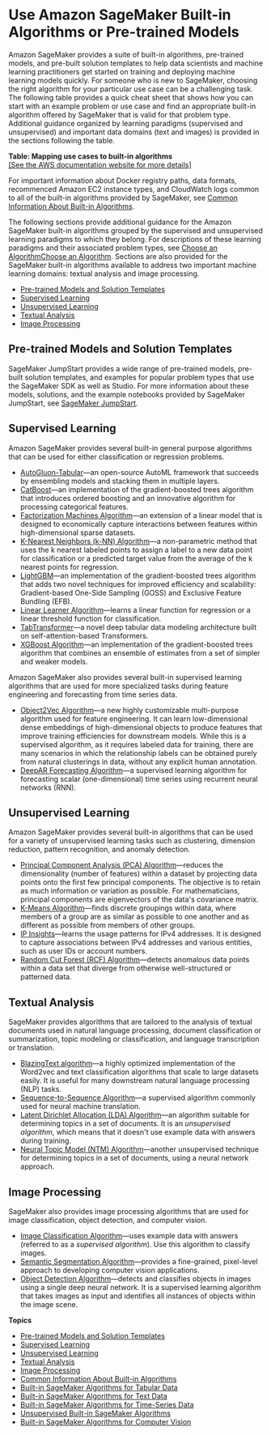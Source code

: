# Use Amazon SageMaker Built\-in Algorithms or Pre\-trained Models<a name="algos"></a>

Amazon SageMaker provides a suite of built\-in algorithms, pre\-trained models, and pre\-built solution templates to help data scientists and machine learning practitioners get started on training and deploying machine learning models quickly\. For someone who is new to SageMaker, choosing the right algorithm for your particular use case can be a challenging task\. The following table provides a quick cheat sheet that shows how you can start with an example problem or use case and find an appropriate built\-in algorithm offered by SageMaker that is valid for that problem type\. Additional guidance organized by learning paradigms \(supervised and unsupervised\) and important data domains \(text and images\) is provided in the sections following the table\.


**Table: Mapping use cases to built\-in algorithms**  
[\[See the AWS documentation website for more details\]](http://docs.aws.amazon.com/sagemaker/latest/dg/algos.html)

For important information about Docker registry paths, data formats, recommenced Amazon EC2 instance types, and CloudWatch logs common to all of the built\-in algorithms provided by SageMaker, see [Common Information About Built\-in Algorithms](common-info-all-im-models.md)\.

The following sections provide additional guidance for the Amazon SageMaker built\-in algorithms grouped by the supervised and unsupervised learning paradigms to which they belong\. For descriptions of these learning paradigms and their associated problem types, see [Choose an AlgorithmChoose an Algorithm](algorithms-choose.md)\. Sections are also provided for the SageMaker built\-in algorithms available to address two important machine learning domains: textual analysis and image processing\.
+ [Pre\-trained Models and Solution Templates](#algorithms-built-in-jumpstart)
+ [Supervised Learning](#algorithms-built-in-supervised-learning)
+ [Unsupervised Learning](#algorithms-built-in-unsupervised-learning)
+ [Textual Analysis](#algorithms-built-in-text-analysis)
+ [Image Processing](#algorithms-built-in-image-processing)

## Pre\-trained Models and Solution Templates<a name="algorithms-built-in-jumpstart"></a>

SageMaker JumpStart provides a wide range of pre\-trained models, pre\-built solution templates, and examples for popular problem types that use the SageMaker SDK as well as Studio\. For more information about these models, solutions, and the example notebooks provided by SageMaker JumpStart, see [SageMaker JumpStart](studio-jumpstart.md)\.

## Supervised Learning<a name="algorithms-built-in-supervised-learning"></a>

Amazon SageMaker provides several built\-in general purpose algorithms that can be used for either classification or regression problems\.
+ [AutoGluon\-Tabular](autogluon-tabular.md)—an open\-source AutoML framework that succeeds by ensembling models and stacking them in multiple layers\. 
+ [CatBoost](catboost.md)—an implementation of the gradient\-boosted trees algorithm that introduces ordered boosting and an innovative algorithm for processing categorical features\.
+ [Factorization Machines Algorithm](fact-machines.md)—an extension of a linear model that is designed to economically capture interactions between features within high\-dimensional sparse datasets\.
+ [K\-Nearest Neighbors \(k\-NN\) Algorithm](k-nearest-neighbors.md)—a non\-parametric method that uses the k nearest labeled points to assign a label to a new data point for classification or a predicted target value from the average of the k nearest points for regression\.
+ [LightGBM](lightgbm.md)—an implementation of the gradient\-boosted trees algorithm that adds two novel techniques for improved efficiency and scalability: Gradient\-based One\-Side Sampling \(GOSS\) and Exclusive Feature Bundling \(EFB\)\.
+ [Linear Learner Algorithm](linear-learner.md)—learns a linear function for regression or a linear threshold function for classification\.
+ [TabTransformer](tabtransformer.md)—a novel deep tabular data modeling architecture built on self\-attention\-based Transformers\. 
+ [XGBoost Algorithm](xgboost.md)—an implementation of the gradient\-boosted trees algorithm that combines an ensemble of estimates from a set of simpler and weaker models\.

Amazon SageMaker also provides several built\-in supervised learning algorithms that are used for more specialized tasks during feature engineering and forecasting from time series data\.
+ [Object2Vec Algorithm](object2vec.md)—a new highly customizable multi\-purpose algorithm used for feature engineering\. It can learn low\-dimensional dense embeddings of high\-dimensional objects to produce features that improve training efficiencies for downstream models\. While this is a supervised algorithm, as it requires labeled data for training, there are many scenarios in which the relationship labels can be obtained purely from natural clusterings in data, without any explicit human annotation\.
+ [DeepAR Forecasting Algorithm](deepar.md)—a supervised learning algorithm for forecasting scalar \(one\-dimensional\) time series using recurrent neural networks \(RNN\)\.

## Unsupervised Learning<a name="algorithms-built-in-unsupervised-learning"></a>

Amazon SageMaker provides several built\-in algorithms that can be used for a variety of unsupervised learning tasks such as clustering, dimension reduction, pattern recognition, and anomaly detection\.
+ [Principal Component Analysis \(PCA\) Algorithm](pca.md)—reduces the dimensionality \(number of features\) within a dataset by projecting data points onto the first few principal components\. The objective is to retain as much information or variation as possible\. For mathematicians, principal components are eigenvectors of the data's covariance matrix\.
+ [K\-Means Algorithm](k-means.md)—finds discrete groupings within data, where members of a group are as similar as possible to one another and as different as possible from members of other groups\.
+ [IP Insights](ip-insights.md)—learns the usage patterns for IPv4 addresses\. It is designed to capture associations between IPv4 addresses and various entities, such as user IDs or account numbers\.
+ [Random Cut Forest \(RCF\) Algorithm](randomcutforest.md)—detects anomalous data points within a data set that diverge from otherwise well\-structured or patterned data\.

## Textual Analysis<a name="algorithms-built-in-text-analysis"></a>

SageMaker provides algorithms that are tailored to the analysis of textual documents used in natural language processing, document classification or summarization, topic modeling or classification, and language transcription or translation\.
+ [BlazingText algorithm](blazingtext.md)—a highly optimized implementation of the Word2vec and text classification algorithms that scale to large datasets easily\. It is useful for many downstream natural language processing \(NLP\) tasks\.
+ [Sequence\-to\-Sequence Algorithm](seq-2-seq.md)—a supervised algorithm commonly used for neural machine translation\. 
+ [Latent Dirichlet Allocation \(LDA\) Algorithm](lda.md)—an algorithm suitable for determining topics in a set of documents\. It is an *unsupervised algorithm*, which means that it doesn't use example data with answers during training\.
+ [Neural Topic Model \(NTM\) Algorithm](ntm.md)—another unsupervised technique for determining topics in a set of documents, using a neural network approach\.

## Image Processing<a name="algorithms-built-in-image-processing"></a>

SageMaker also provides image processing algorithms that are used for image classification, object detection, and computer vision\.
+ [Image Classification Algorithm](image-classification.md)—uses example data with answers \(referred to as a *supervised algorithm*\)\. Use this algorithm to classify images\.
+ [Semantic Segmentation Algorithm](semantic-segmentation.md)—provides a fine\-grained, pixel\-level approach to developing computer vision applications\.
+ [Object Detection Algorithm](object-detection.md)—detects and classifies objects in images using a single deep neural network\. It is a supervised learning algorithm that takes images as input and identifies all instances of objects within the image scene\.

**Topics**
+ [Pre\-trained Models and Solution Templates](#algorithms-built-in-jumpstart)
+ [Supervised Learning](#algorithms-built-in-supervised-learning)
+ [Unsupervised Learning](#algorithms-built-in-unsupervised-learning)
+ [Textual Analysis](#algorithms-built-in-text-analysis)
+ [Image Processing](#algorithms-built-in-image-processing)
+ [Common Information About Built\-in Algorithms](common-info-all-im-models.md)
+ [Built\-in SageMaker Algorithms for Tabular Data](algorithms-tabular.md)
+ [Built\-in SageMaker Algorithms for Text Data](algorithms-text.md)
+ [Built\-in SageMaker Algorithms for Time\-Series Data](algorithms-time-series.md)
+ [Unsupervised Built\-in SageMaker Algorithms](algorithms-unsupervised.md)
+ [Built\-in SageMaker Algorithms for Computer Vision](algorithms-vision.md)